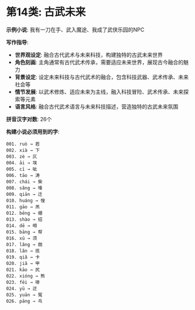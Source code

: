 # 第14类: 古武未来

**示例小说**: 我有一刀在手、武入魔途、我成了武侠乐园的NPC

**写作指导**:
- **世界观设定**: 融合古代武术与未来科技，构建独特的古武未来世界
- **角色刻画**: 主角通常有古代武术传承，需要适应未来世界，展现古今融合的魅力
- **背景设定**: 设定未来科技与古代武术的融合，包含科技武器、武术传承、未来社会等
- **情节发展**: 以武术修炼、适应未来为主线，融入科技冒险、武术传承、未来探索等元素
- **语言风格**: 融合古代武术语言与未来科技描述，营造独特的古武未来氛围

**拼音汉字对数**: 26个

**构建小说必须用到的字**:
```
001. ruò → 若
002. xià → 下
003. zè → 仄
004. āi → 埃
005. cī → 呲
006. tāo → 涛
007. chái → 柴
008. sǎng → 嗓
009. qiān → 迁
010. huáng → 惶
011. gāo → 羔
012. bēng → 绷
013. shào → 绍
014. dē → 嘚
015. bāng → 帮
016. xū → 须
017. lǎng → 朗
018. lǎn → 揽
019. qiǎ → 卡
020. jiǎ → 甲
021. kāo → 尻
022. xióng → 熊
023. fēi → 啡
024. yū → 迂
025. yuān → 冤
026. pāng → 乓
```
